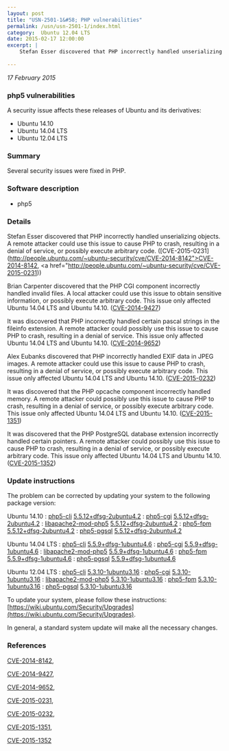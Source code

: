 ```yaml
---
layout: post
title: "USN-2501-1&#58; PHP vulnerabilities"
permalink: /usn/usn-2501-1/index.html
category:  Ubuntu 12.04 LTS
date: 2015-02-17 12:00:00
excerpt: |
    Stefan Esser discovered that PHP incorrectly handled unserializing objects. A remote attacker could use this issue to cause PHP to crash, resulting in a denial of service, or possibly execute arbitrary code. ([CVE-2015-0231](http://people.ubuntu.com/~ubuntu-security/cve/CVE-2014-8142">CVE-2014-8142</a>, <a href="http://people.ubuntu.com/~ubuntu-security/cve/CVE-2015-0231))
    
--- 
```

 
 

*17 February 2015*

### php5 vulnerabilities

A security issue affects these releases of Ubuntu and its derivatives:

* Ubuntu 14.10
* Ubuntu 14.04 LTS
* Ubuntu 12.04 LTS

### Summary

Several security issues were fixed in PHP. 

### Software description

* php5 

### Details

Stefan Esser discovered that PHP incorrectly handled unserializing objects. A remote attacker could use this issue to cause PHP to crash, resulting in a denial of service, or possibly execute arbitrary code. ([CVE-2015-0231](http://people.ubuntu.com/~ubuntu-security/cve/CVE-2014-8142">CVE-2014-8142</a>, <a href="http://people.ubuntu.com/~ubuntu-security/cve/CVE-2015-0231))

Brian Carpenter discovered that the PHP CGI component incorrectly handled invalid files. A local attacker could use this issue to obtain sensitive information, or possibly execute arbitrary code. This issue only affected Ubuntu 14.04 LTS and Ubuntu 14.10. ([CVE-2014-9427](http://people.ubuntu.com/~ubuntu-security/cve/CVE-2014-9427))

It was discovered that PHP incorrectly handled certain pascal strings in the fileinfo extension. A remote attacker could possibly use this issue to cause PHP to crash, resulting in a denial of service. This issue only affected Ubuntu 14.04 LTS and Ubuntu 14.10. ([CVE-2014-9652](http://people.ubuntu.com/~ubuntu-security/cve/CVE-2014-9652))

Alex Eubanks discovered that PHP incorrectly handled EXIF data in JPEG images. A remote attacker could use this issue to cause PHP to crash, resulting in a denial of service, or possibly execute arbitrary code. This issue only affected Ubuntu 14.04 LTS and Ubuntu 14.10. ([CVE-2015-0232](http://people.ubuntu.com/~ubuntu-security/cve/CVE-2015-0232))

It was discovered that the PHP opcache component incorrectly handled memory. A remote attacker could possibly use this issue to cause PHP to crash, resulting in a denial of service, or possibly execute arbitrary code. This issue only affected Ubuntu 14.04 LTS and Ubuntu 14.10. ([CVE-2015-1351](http://people.ubuntu.com/~ubuntu-security/cve/CVE-2015-1351))

It was discovered that the PHP PostgreSQL database extension incorrectly handled certain pointers. A remote attacker could possibly use this issue to cause PHP to crash, resulting in a denial of service, or possibly execute arbitrary code. This issue only affected Ubuntu 14.04 LTS and Ubuntu 14.10. ([CVE-2015-1352](http://people.ubuntu.com/~ubuntu-security/cve/CVE-2015-1352)) 

### Update instructions

The problem can be corrected by updating your system to the following package version:

Ubuntu 14.10
 : [php5-cli](https://launchpad.net/ubuntu/+source/php5) <span> [5.5.12+dfsg-2ubuntu4.2](https://launchpad.net/ubuntu/+source/php5/5.5.12+dfsg-2ubuntu4.2) </span> 
 : [php5-cgi](https://launchpad.net/ubuntu/+source/php5) <span> [5.5.12+dfsg-2ubuntu4.2](https://launchpad.net/ubuntu/+source/php5/5.5.12+dfsg-2ubuntu4.2) </span> 
 : [libapache2-mod-php5](https://launchpad.net/ubuntu/+source/php5) <span> [5.5.12+dfsg-2ubuntu4.2](https://launchpad.net/ubuntu/+source/php5/5.5.12+dfsg-2ubuntu4.2) </span> 
 : [php5-fpm](https://launchpad.net/ubuntu/+source/php5) <span> [5.5.12+dfsg-2ubuntu4.2](https://launchpad.net/ubuntu/+source/php5/5.5.12+dfsg-2ubuntu4.2) </span> 
 : [php5-pgsql](https://launchpad.net/ubuntu/+source/php5) <span> [5.5.12+dfsg-2ubuntu4.2](https://launchpad.net/ubuntu/+source/php5/5.5.12+dfsg-2ubuntu4.2) </span> 

Ubuntu 14.04 LTS
 : [php5-cli](https://launchpad.net/ubuntu/+source/php5) <span> [5.5.9+dfsg-1ubuntu4.6](https://launchpad.net/ubuntu/+source/php5/5.5.9+dfsg-1ubuntu4.6) </span> 
 : [php5-cgi](https://launchpad.net/ubuntu/+source/php5) <span> [5.5.9+dfsg-1ubuntu4.6](https://launchpad.net/ubuntu/+source/php5/5.5.9+dfsg-1ubuntu4.6) </span> 
 : [libapache2-mod-php5](https://launchpad.net/ubuntu/+source/php5) <span> [5.5.9+dfsg-1ubuntu4.6](https://launchpad.net/ubuntu/+source/php5/5.5.9+dfsg-1ubuntu4.6) </span> 
 : [php5-fpm](https://launchpad.net/ubuntu/+source/php5) <span> [5.5.9+dfsg-1ubuntu4.6](https://launchpad.net/ubuntu/+source/php5/5.5.9+dfsg-1ubuntu4.6) </span> 
 : [php5-pgsql](https://launchpad.net/ubuntu/+source/php5) <span> [5.5.9+dfsg-1ubuntu4.6](https://launchpad.net/ubuntu/+source/php5/5.5.9+dfsg-1ubuntu4.6) </span> 

Ubuntu 12.04 LTS
 : [php5-cli](https://launchpad.net/ubuntu/+source/php5) <span> [5.3.10-1ubuntu3.16](https://launchpad.net/ubuntu/+source/php5/5.3.10-1ubuntu3.16) </span> 
 : [php5-cgi](https://launchpad.net/ubuntu/+source/php5) <span> [5.3.10-1ubuntu3.16](https://launchpad.net/ubuntu/+source/php5/5.3.10-1ubuntu3.16) </span> 
 : [libapache2-mod-php5](https://launchpad.net/ubuntu/+source/php5) <span> [5.3.10-1ubuntu3.16](https://launchpad.net/ubuntu/+source/php5/5.3.10-1ubuntu3.16) </span> 
 : [php5-fpm](https://launchpad.net/ubuntu/+source/php5) <span> [5.3.10-1ubuntu3.16](https://launchpad.net/ubuntu/+source/php5/5.3.10-1ubuntu3.16) </span> 
 : [php5-pgsql](https://launchpad.net/ubuntu/+source/php5) <span> [5.3.10-1ubuntu3.16](https://launchpad.net/ubuntu/+source/php5/5.3.10-1ubuntu3.16) </span> 

To update your system, please follow these instructions: [https://wiki.ubuntu.com/Security/Upgrades](https://wiki.ubuntu.com/Security/Upgrades).

In general, a standard system update will make all the necessary changes. 

### References

 
 [CVE-2014-8142](http://people.ubuntu.com/~ubuntu-security/cve/CVE-2014-8142), 

 [CVE-2014-9427](http://people.ubuntu.com/~ubuntu-security/cve/CVE-2014-9427), 

 [CVE-2014-9652](http://people.ubuntu.com/~ubuntu-security/cve/CVE-2014-9652), 

 [CVE-2015-0231](http://people.ubuntu.com/~ubuntu-security/cve/CVE-2015-0231), 

 [CVE-2015-0232](http://people.ubuntu.com/~ubuntu-security/cve/CVE-2015-0232), 

 [CVE-2015-1351](http://people.ubuntu.com/~ubuntu-security/cve/CVE-2015-1351), 

 [CVE-2015-1352](http://people.ubuntu.com/~ubuntu-security/cve/CVE-2015-1352)
 

